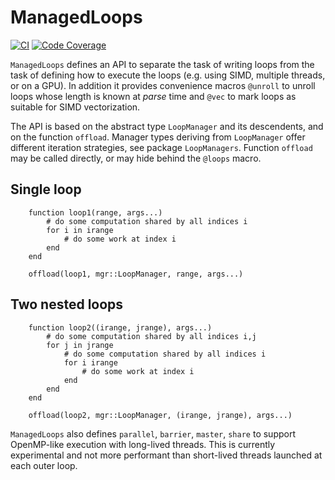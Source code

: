 # ManagedLoops

[![CI](https://github.com/ClimFlows/ManagedLoops/actions/workflows/CI.yml/badge.svg)](https://github.com/ClimFlows/ManagedLoops/actions/workflows/CI.yml)
[![Code Coverage](https://codecov.io/gh/ClimFlows/ManagedLoops/branch/main/graph/badge.svg)](https://codecov.io/gh/ClimFlows/ManagedLoops)

`ManagedLoops` defines an API to separate the task of writing loops from the task of defining how to
execute the loops (e.g. using SIMD, multiple threads, or on a GPU). In addition it provides convenience macros
`@unroll` to unroll loops whose length is known at *parse* time and `@vec` to mark loops as suitable for SIMD vectorization.

The API is based on the abstract type `LoopManager` and its descendents, and on the function `offload`.
Manager types deriving from `LoopManager` offer different iteration strategies, see package `LoopManagers`.
Function `offload` may be called directly, or may hide behind the `@loops` macro.

## Single loop

```
    function loop1(range, args...)
        # do some computation shared by all indices i
        for i in irange
            # do some work at index i
        end
    end

    offload(loop1, mgr::LoopManager, range, args...)
```

## Two nested loops
```
    function loop2((irange, jrange), args...)
        # do some computation shared by all indices i,j
        for j in jrange
            # do some computation shared by all indices i
            for i irange
                # do some work at index i
            end
        end
    end

    offload(loop2, mgr::LoopManager, (irange, jrange), args...)
```

`ManagedLoops` also defines `parallel`, `barrier`, `master`, `share` to support
OpenMP-like execution with long-lived threads. This is currently experimental and not more performant than short-lived threads launched at each outer loop.
